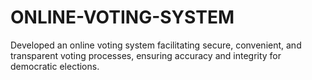 # ONLINE-VOTING-SYSTEM
Developed an online voting system facilitating secure, convenient, and transparent voting processes,  ensuring accuracy and integrity for democratic elections. 
